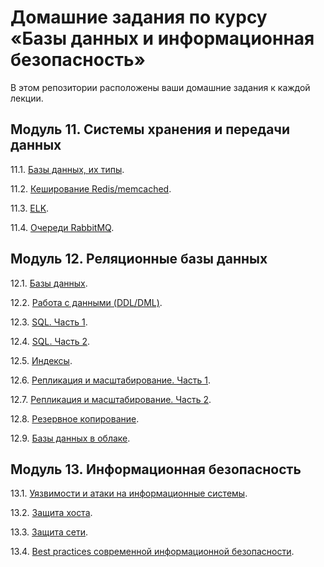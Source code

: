 # Домашние задания по курсу «Базы данных и информационная безопасность»

В этом репозитории расположены ваши домашние задания к каждой лекции. 

## Модуль 11. Системы хранения и передачи данных

11.1. [Базы данных, их типы](https://github.com/YundinMS/sdbhomeworks/blob/main/11.1_HW.md).

11.2. [Кеширование Redis/memcached](https://github.com/YundinMS/sdbhomeworks/blob/main/11.2_HW.md).

11.3. [ELK](https://github.com/YundinMS/sdbhomeworks/blob/main/11.3_HW.md).

11.4. [Очереди RabbitMQ](https://github.com/YundinMS/sdbhomeworks/blob/main/11.4_HW.md).


## Модуль 12. Реляционные базы данных

12.1. [Базы данных](https://github.com/YundinMS/sdbhomeworks/blob/main/12.1_HW.md).

12.2. [Работа с данными (DDL/DML)](https://github.com/YundinMS/sdbhomeworks/blob/main/12.2_HW.md).

12.3. [SQL. Часть 1](https://github.com/YundinMS/sdbhomeworks/blob/main/12.3_HW.md).

12.4. [SQL. Часть 2](https://github.com/YundinMS/sdbhomeworks/blob/main/12.4_HW.md).

12.5. [Индексы](https://github.com/YundinMS/sdbhomeworks/blob/main/12.5_HW.md).

12.6. [Репликация и масштабирование. Часть 1]().

12.7. [Репликация и масштабирование. Часть 2]().

12.8. [Резервное копирование]().

12.9. [Базы данных в облаке]().


## Модуль 13. Информационная безопасность

13.1. [Уязвимости и атаки на информационные системы]().

13.2. [Защита хоста]().

13.3. [Защита сети]().

13.4. [Best practices современной информационной безопасности]().
